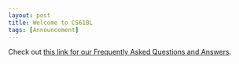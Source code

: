```yaml
---
layout: post
title: Welcome to CS61BL
tags: [Announcement]
---
```




Check out [this link for our Frequently Asked Questions and Answers](https://sp24.datastructur.es/summer/).